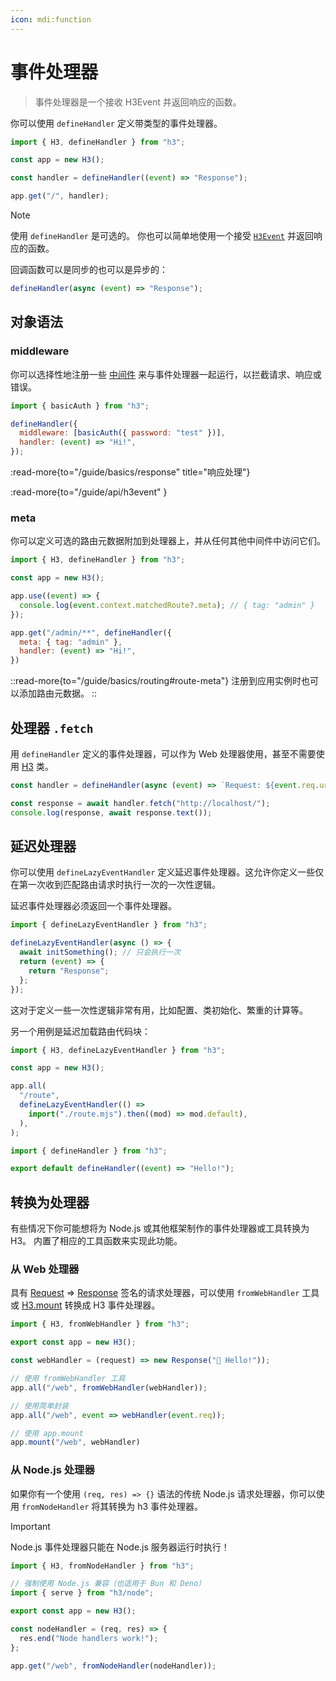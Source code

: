 ```yaml
---
icon: mdi:function
---
```


# 事件处理器

> 事件处理器是一个接收 H3Event 并返回响应的函数。

你可以使用 `defineHandler` 定义带类型的事件处理器。

```js
import { H3, defineHandler } from "h3";

const app = new H3();

const handler = defineHandler((event) => "Response");

app.get("/", handler);
```

> [!NOTE]
> 使用 `defineHandler` 是可选的。
> 你也可以简单地使用一个接受 [`H3Event`](/guide/api/h3event) 并返回响应的函数。

回调函数可以是同步的也可以是异步的：

```js
defineHandler(async (event) => "Response");
```

## 对象语法

### middleware

你可以选择性地注册一些 [中间件](/guide/basics/middleware) 来与事件处理器一起运行，以拦截请求、响应或错误。

```js
import { basicAuth } from "h3";

defineHandler({
  middleware: [basicAuth({ password: "test" })],
  handler: (event) => "Hi!",
});
```

:read-more{to="/guide/basics/response" title="响应处理"}

:read-more{to="/guide/api/h3event" }

### meta

你可以定义可选的路由元数据附加到处理器上，并从任何其他中间件中访问它们。

```js
import { H3, defineHandler } from "h3";

const app = new H3();

app.use((event) => {
  console.log(event.context.matchedRoute?.meta); // { tag: "admin" }
});

app.get("/admin/**", defineHandler({
  meta: { tag: "admin" },
  handler: (event) => "Hi!",
})
```

::read-more{to="/guide/basics/routing#route-meta"}
注册到应用实例时也可以添加路由元数据。
::

## 处理器 `.fetch`

用 `defineHandler` 定义的事件处理器，可以作为 Web 处理器使用，甚至不需要使用 [H3](/guide/api/h3) 类。

```js
const handler = defineHandler(async (event) => `Request: ${event.req.url}`);

const response = await handler.fetch("http://localhost/");
console.log(response, await response.text());
```

## 延迟处理器

你可以使用 `defineLazyEventHandler` 定义延迟事件处理器。这允许你定义一些仅在第一次收到匹配路由请求时执行一次的一次性逻辑。

延迟事件处理器必须返回一个事件处理器。

```js
import { defineLazyEventHandler } from "h3";

defineLazyEventHandler(async () => {
  await initSomething(); // 只会执行一次
  return (event) => {
    return "Response";
  };
});
```

这对于定义一些一次性逻辑非常有用，比如配置、类初始化、繁重的计算等。

另一个用例是延迟加载路由代码块：

```js [app.mjs]
import { H3, defineLazyEventHandler } from "h3";

const app = new H3();

app.all(
  "/route",
  defineLazyEventHandler(() =>
    import("./route.mjs").then((mod) => mod.default),
  ),
);
```

```js [route.mjs]
import { defineHandler } from "h3";

export default defineHandler((event) => "Hello!");
```

## 转换为处理器

有些情况下你可能想将为 Node.js 或其他框架制作的事件处理器或工具转换为 H3。
内置了相应的工具函数来实现此功能。

### 从 Web 处理器

具有 [Request](https://developer.mozilla.org/en-US/docs/Web/API/Request) => [Response](https://developer.mozilla.org/en-US/docs/Web/API/Response) 签名的请求处理器，可以使用 `fromWebHandler` 工具或 [H3.mount](/guide/api/h3#h3mount) 转换成 H3 事件处理器。

```js
import { H3, fromWebHandler } from "h3";

export const app = new H3();

const webHandler = (request) => new Response("👋 Hello!"));

// 使用 fromWebHandler 工具
app.all("/web", fromWebHandler(webHandler));

// 使用简单封装
app.all("/web", event => webHandler(event.req));

// 使用 app.mount
app.mount("/web", webHandler)
```

### 从 Node.js 处理器

如果你有一个使用 `(req, res) => {}` 语法的传统 Node.js 请求处理器，你可以使用 `fromNodeHandler` 将其转换为 h3 事件处理器。

> [!IMPORTANT]
> Node.js 事件处理器只能在 Node.js 服务器运行时执行！

```js
import { H3, fromNodeHandler } from "h3";

// 强制使用 Node.js 兼容（也适用于 Bun 和 Deno）
import { serve } from "h3/node";

export const app = new H3();

const nodeHandler = (req, res) => {
  res.end("Node handlers work!");
};

app.get("/web", fromNodeHandler(nodeHandler));
```
